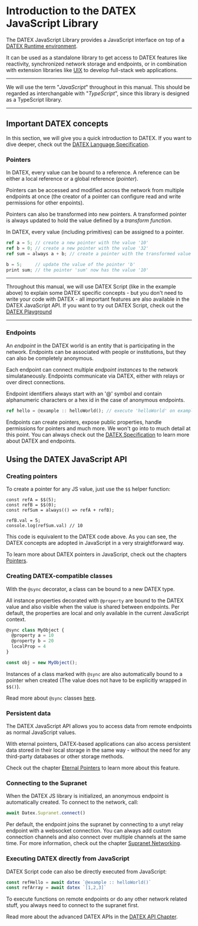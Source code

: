 # Introduction to the DATEX JavaScript Library

The DATEX JavaScript Library provides a JavaScript interface on top of a [DATEX Runtime environment](https://github.com/unyt-org/datex-specification).

It can be used as a standalone library to get access to DATEX features like reactivity, synchronized network storage and endpoints, or in combination with extension libraries like [UIX](https://docs.unyt.org/manual/uix/getting-started) to develop full-stack web applications.

---
We will use the term "*JavaScript*" throughout in this manual. This should be regarded as interchangable with "*TypeScript*", since this library is designed as a TypeScript library.

---

## Important DATEX concepts

In this section, we will give you a quick introduction to DATEX.
If you want to dive deeper, check out the [DATEX Language Specification](https://github.com/unyt-org/datex-specification).

### Pointers
In DATEX, every value can be bound to a reference.
A reference can be either a local reference or a global reference (*pointer*).

Pointers can be accessed and modified across the network from multiple endpoints at once
(the creator of a pointer can configure read and write permissions for other enpoints).

Pointers can also be transformed into new pointers. A transformed pointer is always updated to
hold the value defined by a *transform function*.

In DATEX, every value (including primitives) can be assigned to a pointer.

```rust
ref a = 5; // create a new pointer with the value '10'
ref b = 0; // create a new pointer with the value '32'
ref sum = always a + b; // create a pointer with the transformed value of 'a + b'

b = 5; 	   // update the value of the pointer 'b'
print sum; // the pointer 'sum' now has the value '10'
```
----
Throughout this manual, we will use DATEX Script (like in the example above) to explain some DATEX specific concepts - but you don't need to write your code with DATEX - all important features are also available in the DATEX JavaScript API. If you want to try out DATEX Script, check out the [DATEX Playground](https://playground.unyt.org/)

----


### Endpoints

An *endpoint* in the DATEX world is an entity that is participating in the network. 
Endpoints can be associated with people or institutions, but they can also be completely anonymous.

Each endpoint can connect multiple *endpoint instances* to the network simulataneously.
Endpoints communicate via DATEX, either with relays or over direct connections.

Endpoint identifiers always start with an '@' symbol and contain alphanumeric characters or a hex id in
the case of anonymous endpoints.

```rust
ref hello = @example :: helloWorld(); // execute 'helloWorld' on example and save the value in the 'hello' variable
```

Endpoints can create pointers, expose public properties, handle permissions for pointers and much more. We won't go into to much detail at this point. You can always check out the [DATEX Specification](https://github.com/unyt-org/datex-specification) to learn more about DATEX and endpoints.

## Using the DATEX JavaScript API

### Creating pointers

To create a pointer for any JS value, just use the `$$` helper function:

```tsx
const refA = $$(5);
const refB = $$(0);
const refSum = always(() => refA + refB);

refB.val = 5;
console.log(refSum.val) // 10
```

This code is equivalent to the DATEX code above. 
As you can see, the DATEX concepts are adopted in JavaScript in a very straightforward way.

To learn more about DATEX pointers in JavaScript, check out the chapters [Pointers](2%20Pointers.md).

### Creating DATEX-compatible classes

With the `@sync` decorator, a class can be bound to a new DATEX type.

All instance properties decorated with `@property` are bound to the DATEX value and also visible when the value is shared between endpoints. 
Per default, the properties are local and only available in the current JavaScript context.

```ts
@sync class MyObject {
  @property a = 10
  @property b = 20
  localProp = 4
}

const obj = new MyObject();
```

Instances of a class marked with `@sync` are also automatically bound to a pointer when created (The value does not have to be explicitly wrapped in `$$()`).

Read more about `@sync` classes [here](./6%20Classes.md).

### Persistent data

The DATEX JavaScript API allows you to access data from remote endpoints as normal JavaScript values.

With eternal pointers, DATEX-based applications can also access persistent data stored in their local storage in the same way - without the need for any third-party databases or other storage methods.

Check out the chapter [Eternal Pointers](./3%20Eternal%20Pointers.md) to learn more about this feature.

### Connecting to the Supranet

When the DATEX JS library is initialized, an anonymous endpoint is automatically created.
To connect to the network, call:
```ts
await Datex.Supranet.connect()
```
Per default, the endpoint joins the supranet by connecting to a unyt relay endpoint with a websocket connection.
You can always add custom connection channels and also connect over multiple channels at the same time.
For more information, check out the chapter [Supranet Networking](./4%20Supranet%20Networking.md).


### Executing DATEX directly from JavaScript

DATEX Script code can also be directly executed from JavaScript:

```ts
const refHello = await datex `@example :: helloWorld()`
const refArray = await datex `[1,2,3]`
```

To execute functions on remote endpoints or do any other network related stuff, you always need to connect to the supranet first.

Read more about the advanced DATEX APIs in the [DATEX API Chapter](./5%20The%20DATEX%20API.md).
